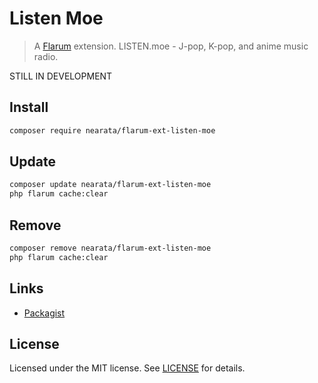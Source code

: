 # Listen Moe

> A [Flarum](http://flarum.org) extension. LISTEN.moe - J-pop, K-pop, and anime music radio.

STILL IN DEVELOPMENT

## Install

```sh
composer require nearata/flarum-ext-listen-moe
```

## Update

```sh
composer update nearata/flarum-ext-listen-moe
php flarum cache:clear
```

## Remove

```sh
composer remove nearata/flarum-ext-listen-moe
php flarum cache:clear
```

## Links

- [Packagist](https://packagist.org/packages/nearata/flarum-ext-listen-moe)

## License

Licensed under the MIT license. See [LICENSE](LICENSE) for details.
